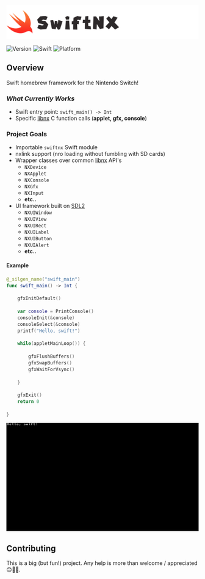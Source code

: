 ![SwiftNX](assets/logo.png)

![Version](https://img.shields.io/badge/Version-WIP-blue.svg?style=for-the-badge)
![Swift](https://img.shields.io/badge/Swift-4-orange.svg?style=for-the-badge)
![Platform](https://img.shields.io/badge/Platform-NX-red.svg?style=for-the-badge)

## Overview
Swift homebrew framework for the Nintendo Switch!

### *What Currently Works*
- Swift entry point: `swift_main() -> Int`
- Specific [libnx](https://github.com/switchbrew/libnx) C function calls (**applet, gfx, console**)

### Project Goals
- Importable `swiftnx` Swift module
- nxlink support (nro loading without fumbling with SD cards)
- Wrapper classes over common [libnx](https://github.com/switchbrew/libnx) API's
    - `NXDevice`
    - `NXApplet`
    - `NXConsole`
    - `NXGfx`
    - `NXInput`
    - **etc..**
- UI framework built on [SDL2](https://www.libsdl.org/index.php)
    - `NXUIWindow`
    - `NXUIView`
    - `NXUIRect`
    - `NXUILabel`
    - `NXUIButton`
    - `NXUIAlert`
    - **etc..**

#### Example

```swift
@_silgen_name("swift_main")
func swift_main() -> Int {

    gfxInitDefault()

    var console = PrintConsole()
    consoleInit(&console)
    consoleSelect(&console)
    printf("Hello, swift!")

    while(appletMainLoop()) {

        gfxFlushBuffers()
        gfxSwapBuffers()
        gfxWaitForVsync()

    }

    gfxExit()
    return 0

}
```
![Example](assets/example.jpg)

## Contributing
This is a big (but fun!) project. Any help is more than welcome / appreciated 😊🤘🏻.
